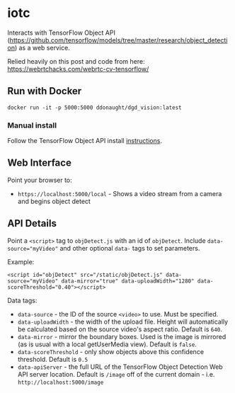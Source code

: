 # iotc

Interacts with TensorFlow Object API (https://github.com/tensorflow/models/tree/master/research/object_detection) as a web service. 

Relied heavily on this post and code from here: https://webrtchacks.com/webrtc-cv-tensorflow/


## Run with Docker
```$xslt
docker run -it -p 5000:5000 ddonaught/dgd_vision:latest
```

### Manual install

Follow the TensorFlow Object API install [instructions](https://github.com/tensorflow/models/blob/master/research/object_detection/g3doc/installation.md).

## Web Interface

Point your browser to:
-  `https://localhost:5000/local` - Shows a video stream from a camera and begins object detect


## API Details

Point a `<script>` tag to `objDetect.js` with an id of `objDetect`. Include `data-source="myVideo"` and other optional `data-` tags to set parameters.

Example:
```$xslt
<script id="objDetect" src="/static/objDetect.js" data-source="myVideo" data-mirror="true" data-uploadWidth="1280" data-scoreThreshold="0.40"></script>
```
Data tags:

- `data-source` - the ID of the source `<video>` to use. Must be specified.
- `data-uploadWidth` - the width of the upload file. Height will automatically be calculated based on the source video's aspect ratio. Default is `640`.
- `data-mirror` - mirror the boundary boxes. Used is the image is mirrored (as is usual with a local getUserMedia view). Default is `false`.
- `data-scoreThreshold` - only show objects above this confidence threshold. Default is `0.5`
 - `data-apiServer` - the full URL of the TensorFlow Object Detection Web API server location. Default is `/image` off of the current domain - 
 i.e. `http://localhost:5000/image`


